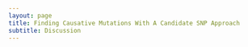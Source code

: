 ```yaml
---
layout: page
title: Finding Causative Mutations With A Candidate SNP Approach
subtitle: Discussion
---
```


